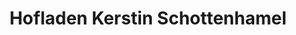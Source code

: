 ---
title: "Hofladen Kerstin Schottenhamel"
url: /limbach-oberfrohna/hofladen-kerstin-schottenhamel/
shop: Metzgerei
---